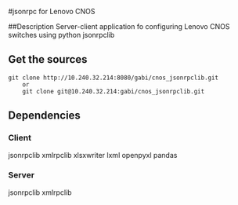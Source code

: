 
#jsonrpc for Lenovo CNOS

##Description
Server-client application fo configuring Lenovo CNOS switches using python jsonrpclib



## Get the sources
	git clone http://10.240.32.214:8080/gabi/cnos_jsonrpclib.git
        or
        git clone git@10.240.32.214:gabi/cnos_jsonrpclib.git

## Dependencies
### Client
jsonrpclib xmlrpclib xlsxwriter lxml openpyxl pandas

### Server
jsonrpclib xmlrpclib
